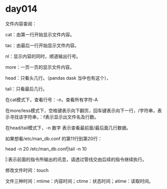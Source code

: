 # day014

文件内容查阅：

cat：由第一行开始显示文件内容。

tac：由最后一行开始显示文件内容。

nl：显示内容的同时，顺道输出行号。

more：一页一页的显示文件内容。

head：只看头几行。（pandas dask 当中也有这个）、

tail：只看最后几行。





在cat模式下，查看行号：-n，查看所有字符-A



在more/less模式下，空格键表示向下翻页，回车键表示向下一行，/字符串，表示寻找该字符串，：f表示显示出文件名及行数。



在head/tail模式下，-n 数字 表示查看最前面/最后面几行数据。



如果想看/etc/man_db.conf 的第11行到第20行：

head -n 20 /etc/man_db.conf|tail -n 10

|:表示前面的指令所输出的讯息，请透过管线交由后续的指令继续执行。



修改文件时间：touch

文件三种时间：mtime：内容时间；ctime：状态时间；atime：读取时间。

